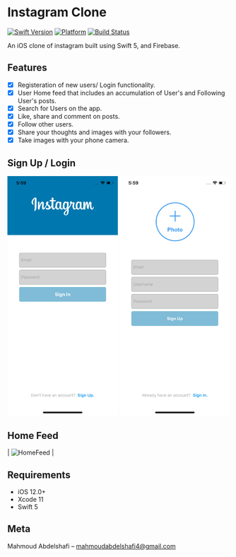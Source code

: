 # Instagram Clone
[![Swift Version][swift-image]][swift-url]
[![Platform](https://img.shields.io/cocoapods/p/LFAlertController.svg?style=flat)](https://www.apple.com/ios/ios-12/)
[![Build Status](https://travis-ci.org/dwyl/esta.svg?branch=master)](https://travis-ci.org/dwyl/esta)

An iOS clone of instagram built using Swift 5, and Firebase. 



## Features

- [x] Registeration of new users/ Login functionality.
- [x] User Home feed that includes an accumulation of User's and Following User's posts.
- [x] Search for Users on the app.
- [x] Like, share and comment on posts.
- [x] Follow other users. 
- [x] Share your thoughts and images with your followers.
- [x] Take images with your phone camera.

## Sign Up / Login
<img src= "images/signIn.png" width="250" >   <img src= "images/signUp.png" width="250" >

## Home Feed

| ![HomeFeed](Images/search.gif) |



## Requirements

- iOS 12.0+
- Xcode 11
- Swift 5


## Meta

Mahmoud Abdelshafi – mahmoudabdelshafi4@gmail.com


[swift-image]:https://img.shields.io/badge/swift-5.0-orange.svg?style=flat
[swift-url]: https://swift.org/


